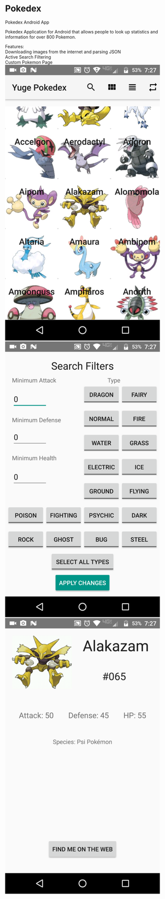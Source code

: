 # Pokedex
Pokedex Android App

Pokedex Application for Android that allows people to look up statistics and information for over 800 Pokemon.

Features:  
Downloading images from the internet and parsing JSON  
Active Search Filtering  
Custom Pokemon Page  
![Alt text](/2017_03_25_19_27_18.png?raw=true "Screenshot 1")
![Alt text](/2017_03_25_19_27_37.png?raw=true "Screenshot 2")
![Alt text](/2017_03_25_19_27_26.png?raw=true "Screenshot 3")
